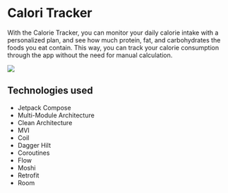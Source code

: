 # Calori Tracker
With the Calorie Tracker, you can monitor your daily calorie intake with a personalized plan, and see how much protein, fat, and carbohydrates the foods you eat contain. This way, you can track your calorie consumption through the app without the need for manual calculation.

<img src="https://github.com/barissemerci/CalorieTracker/blob/master/screenshots/screenshot.png">


## Technologies used
- Jetpack Compose
- Multi-Module Architecture
- Clean Architecture
- MVI
- Coil
- Dagger Hilt
- Coroutines
- Flow
- Moshi
- Retrofit
- Room
